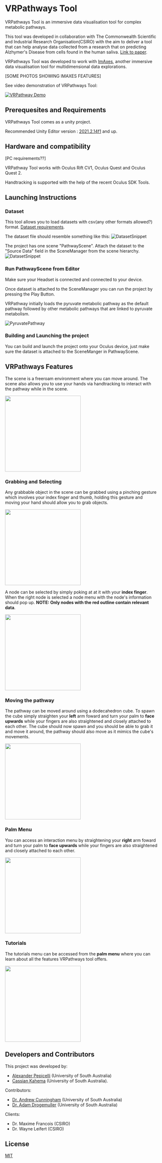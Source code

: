 # VRPathways Tool

VRPathways Tool is an immersive data visualisation tool for complex metabolic pathways. 

This tool was developed in collaboration with The Commonwealth Scientific and Industrial Research Organisation(CSIRO) with the aim to deliver a tool that can help analyse data collected from a research that on predicting Alzhymer's Disease from cells found in the human saliva. [Link to paper](https://www.researchgate.net/publication/352434331_Salivaomics_as_a_Potential_Tool_for_Predicting_Alzheimer's_Disease_During_the_Early_Stages_of_Neurodegeneration).

VRPathways Tool was developed to work with [ImAxes](https://github.com/MaximeCordeil/ImAxes/tree/ImAxes2018), another immersive data visualisation tool for multidimensional data explorations.

[SOME PHOTOS SHOWING IMAXES FEATURES]

See video demonstration of VRPathways Tool:

[![VRPathway Demo](https://img.youtube.com/vi/o4yxsg8dzSc/0.jpg)](https://www.youtube.com/watch?v=o4yxsg8dzSc)


## Prerequesites and Requirements
VRPathways Tool comes as a unity project.

Recommended Unity Editor version : [2021.2.14f1](https://unity3d.com/get-unity/download/archive) and up.

## Hardware and compatibility
[PC requirements??]

VRPathway Tool works with Oculus Rift CV1, Oculus Quest and Oculus Quest 2.

Handtracking is supported with the help of the recent Oculus SDK Tools.

## Launching Instructions
### Dataset
This tool allows you to load datasets with csv(any other formats allowed?) format. [Dataset requirements](https://github.com/MaximeCordeil/ImAxes/blob/ImAxes2018/README.md#launching-imaxes).

The dataset file should resemble something like this:
![DatasetSnippet](Media/Images/Dataset.JPG?raw=true "DatasetSample")

The project has one scene "PathwayScene". Attach the dataset to the "Source Data" field in the SceneManager from the scene hierarchy.
![DatasetSnippet](Media/Images/AddingDataset.png?raw=true "AddingDatasetToScene")

### Run PathwayScene from Editor
Make sure your Headset is connected and connected to your device.

Once dataset is attached to the SceneManager you can run the project by pressing the Play Button.

VRPathway initially loads the pyruvate metabolic pathway as the default pathway followed by other metabolic pathways that are linked to pyruvate metabolism.

![PyruvatePathway](Media/Images/pyruvatePathway.JPG)

### Building and Launching the project
You can build and launch the project onto your Oculus device, just make sure the dataset is attached to the SceneManger in PathwayScene.

## VRPathways Features
The scene is a freeroam environment where you can move around. The scene also allows you to use your hands via handtracking to interact with the pathway while in the scene.

<img src="Media/Images/handtracking.jpg" width="250" height="250"/>

### Grabbing and Selecting
Any grabbable object in the scene can be grabbed using a pinching gesture which involves your index finger and thumb, holding this gesture and moving your hand should allow you to grab objects.

<img src="Media/Gifs/dragging.gif" width="250" height="250"/>

A node can be selected by simply poking at at it with your **index finger**. When the right node is selected a node menu with the node's information should pop up. **NOTE: Only nodes with the red outline contain relevant data**. 

<img src="Media/Gifs/selecting.gif" width="250" height="250"/>

### Moving the pathway
The pathway can be moved around using a dodecahedron cube. To spawn the cube simply straighten your **left** arm foward and turn your palm to **face upwards** while your fingers are also straightened and closely attached to each other. The cube should now spawn and you should be able to grab it and move it around, the pathway should also move as it mimics the cube's movements.

<img src="Media/Gifs/graphMovement.gif" width="250" height="250"/>


### Palm Menu
You can access an interaction menu by straightening your **right** arm foward and turn your palm to **face upwards** while your fingers are also straightened and closely attached to each other.

<img src="Media/Gifs/PalmMenu.gif" width="250" height="250"/>

### Tutorials
The tutorials menu can be accessed from the **palm menu** where you can learn about all the features VRPathways tool offers.

<img src="Media/Images/tutorialsMenu.jpg" width="250" height="250"/>

## Developers and Contributors
This project was developed by:
* [Alexander Pepicelli](https://github.com/pepar002) (University of South Australia) 
* [Cassian Kahema](https://github.com/caykay) (University of South Australia).

Contributors:
* [Dr. Andrew Cunningham](https://people.unisa.edu.au/Andrew.Cunningham) (University of South Australia)
* [Dr. Adam Drogemuller](https://people.unisa.edu.au/Adam.Drogemuller) (University of South Australia)

Clients:
* Dr. Maxime Francois (CSIRO)
* Dr. Wayne Leifert (CSIRO)
## License
[MIT](https://choosealicense.com/licenses/mit/)